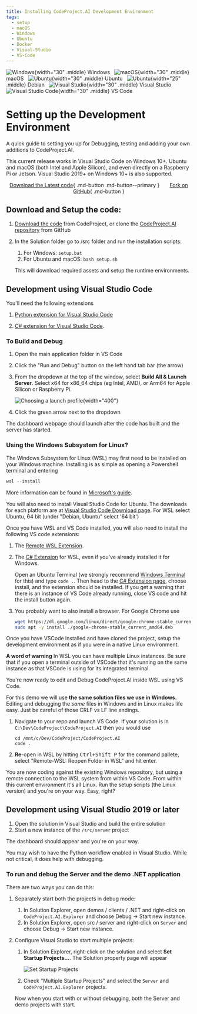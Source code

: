 ```yaml
---
title: Installing CodeProject.AI Development Environment
tags:
  - setup
  - macOS
  - Windows
  - Ubuntu
  - Docker
  - Visual-Studio
  - VS-Code
---
```


![Windows](../img/windows.svg){width="30" .middle} Windows &nbsp;
![macOS](../img/macos.svg){width="30" .middle} macOS &nbsp;
![Ubuntu](../img/Ubuntu.svg){width="30" .middle} Ubuntu &nbsp;
![Ubuntu](../img/Debian.svg){width="25" .middle} Debian &nbsp;
![Visual Studio](../img/VisualStudio.svg){width="30" .middle} Visual Studio &nbsp;
![Visual Studio Code](../img/VisualStudioCode.svg){width="30" .middle} VS Code


# Setting up the Development Environment

A quick guide to setting you up for Debugging, testing and adding your own additions to CodeProject.AI.

This current release works in Visual Studio Code on Windows 10+. Ubuntu and macOS (both Intel and 
Apple Silicon), and even directly on a Raspberry Pi or Jetson. Visual Studio 2019+ on Windows 10+ is also supported.


<center>

[Download the Latest code](https://www.codeproject.com/Articles/5322557/CodeProject-AI-Server-AI-the-easy-way){ .md-button .md-button--primary }
&nbsp; &nbsp; &nbsp;
[Fork on GitHub](https://github.com/codeproject/CodeProject.AI-Server.git){ .md-button  }

</center>

## Download and Setup the code:

1. [Download the code](https://www.codeproject.com/Articles/5322557/CodeProject-AI-Server-AI-the-easy-way) from CodeProject, or clone the [CodeProject.AI repository](https://github.com/codeproject/CodeProject.AI-Server.git) from GitHub

2. In the Solution folder go to /src folder and run the installation scripts:
    1. For Windows: `setup.bat` 
    2. For Ubuntu and macOS: `bash setup.sh`
    
    This will download required assets and setup the runtime environments.

## Development using Visual Studio Code

You'll need the following extensions

1. [Python extension for Visual Studio Code](https://marketplace.visualstudio.com/items?itemName=ms-python.python)

2. [C# extension for Visual Studio Code](https://marketplace.visualstudio.com/items?itemName=ms-dotnettools.csharp).



### To Build and Debug

1. Open the main application folder in VS Code

2. Click the "Run and Debug" button on the left hand tab bar (the arrow)

3. From the dropdown at the top of the window, select **Build All & Launch Server**. Select x64 for
x86_64 chips (eg Intel, AMD), or Arm64 for Apple Silicon or Raspberry Pi.

    ![Choosing a launch profile](../img/Choose-launch.png "Choosing a launch profile"){width="400"}

4. Click the green arrow next to the dropdown

The dashboard webpage should launch after the code has built and the server has started.

### Using the Windows Subsystem for Linux?

The Windows Subsystem for Linux (WSL) may first need to be installed on your Windows machine. 
Installing is as simple as opening a Powershell terminal and entering

```powershell
wsl --install
```

More information can be found in [Microsoft's guide](https://docs.microsoft.com/en-us/windows/wsl/install). 

You will also need to install Visual Studio Code for Ubuntu. The downloads for each platform are at
[Visual Studio Code Download page](https://code.visualstudio.com/download). For WSL select Ubuntu, 64 bit 
(under "Debian, Ubuntu" select '64 bit')

Once you have WSL and VS Code installed, you will also need to install the following VS code extensions:

1. The [Remote WSL Extension](https://marketplace.visualstudio.com/items?itemName=ms-vscode-remote.remote-wsl).

2. The [C# Extension](https://marketplace.visualstudio.com/items?itemName=ms-dotnettools.csharp) 
   for WSL, even if you've already installed it for Windows.
   
    Open an Ubuntu Terminal (we strongly recommend [Windows Terminal](https://apps.microsoft.com/store/detail/windows-terminal/9N0DX20HK701?hl=en-us) for this) and type `code .`. Then head to the
    [C# Extension page](https://marketplace.visualstudio.com/items?itemName=ms-dotnettools.csharp), 
    choose install, and the extension should be installed. If you get a warning that there is an 
    instance of VS Code already running, close VS code and hit the install button again.

3. You probably want to also install a browser. For Google Chrome use

   ```bash
   wget https://dl.google.com/linux/direct/google-chrome-stable_current_amd64.deb
   sudo apt -y install ./google-chrome-stable_current_amd64.deb
   ```

Once you have VSCode installed and have cloned the project, setup the development environment as if you were in a native Linux environment.

**A word of warning** In WSL you can have multiple Linux instances. Be sure that if you open a terminal outside of VSCode that it's running on the same
instance as that VSCode is using for its integrated terminal.

You're now ready to edit and Debug CodeProject.AI inside WSL using VS Code. 

For this demo we will use **the same solution files we use in Windows.** Editing 
and debugging the *same* files in Windows and in Linux makes life easy. Just be 
careful of those CRLF vs LF line endings.

1. Navigate to your repo and launch VS Code. If your solution is in 
  `C:\Dev\CodeProject\CodeProject.AI` then you would use

    ``` shell
    cd /mnt/c/Dev/CodeProject/CodeProject.AI
    code .
    ```

2. **Re**-open in WSL by hitting <kbd>Ctrl+Shift P</kbd> for the command pallete, select "Remote-WSL: Reopen Folder in WSL" and hit enter.

You are now coding against the existing Windows repository, but using a remote connection to the WSL system from within VS Code. From within this current environment it's all Linux. Run the setup scripts (the
Linux version) and you're on your way. Easy, right?

## Development using Visual Studio 2019 or later

1. Open the solution in Visual Studio and build the entire solution
2. Start a new instance of the `/src/server` project

The dashboard should appear and you're on your way.

You may wish to have the Python workflow enabled in Visual Studio. While not critical, it does 
help with debugging.

### To run and debug the Server and the demo .NET application 

There are two ways you can do this:

1. Separately start both the projects in debug mode: 

    1. In Solution Explorer, open demos / clients / .NET and right-click on `CodeProject.AI.Explorer` and choose Debug -> Start new instance.
    2. In Solution Explorer, open src / server and right-click on `Server` and choose Debug -> Start new instance. 
         
2. Configure Visual Studio to start multiple projects:

    1. In Solution Explorer, right-click on the solution and select **Set Startup Projects...**. 
       The Solution property page will appear
   
          ![Set Startup Projects](../img/Set-Startup_Projects.png)

    2. Check "Multiple Startup Projects" and select the `Server` and 
       `CodeProject.AI.Explorer` projects.

    Now when you start with or without debugging, both the Server and demo projects with start.
